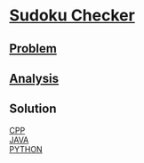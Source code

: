 # [Sudoku Checker](https://codingcompetitions.withgoogle.com/kickstart/round/0000000000434ad7/00000000004347b3)

## [Problem](PROBLEM.md)

## [Analysis](ANALYSIS.md)

## Solution
[CPP](Solution.cpp)<br />
[JAVA](Solution.java)<br />
[PYTHON](Solution.py)
